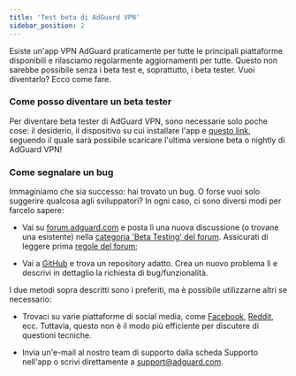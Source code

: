 ```yaml
---
title: 'Test beta di AdGuard VPN'
sidebar_position: 2
---
```


Esiste un'app VPN AdGuard praticamente per tutte le principali piattaforme disponibili e rilasciamo regolarmente aggiornamenti per tutte. Questo non sarebbe possibile senza i beta test e, soprattutto, i beta tester. Vuoi diventarlo? Ecco come fare.

### Come posso diventare un beta tester

Per diventare beta tester di AdGuard VPN, sono necessarie solo poche cose: il desiderio, il dispositivo su cui installare l'app e [questo link](https://adguard-vpn.com/en/beta.html), seguendo il quale sarà possibile scaricare l'ultima versione beta o nightly di AdGuard VPN!

### Come segnalare un bug

Immaginiamo che sia successo: hai trovato un bug. O forse vuoi solo suggerire qualcosa agli sviluppatori? In ogni caso, ci sono diversi modi per farcelo sapere:

* Vai su [forum.adguard.com](https://forum.adguard.com) e posta lì una nuova discussione (o trovane una esistente) nella [categoria 'Beta Testing' del forum](https://forum.adguard.com/index.php?categories/48/). Assicurati di leggere prima [regole del forum](https://forum.adguard.com/index.php?threads/14859/);

* Vai a [GitHub](https://github.com/AdguardTeam/) e trova un repository adatto. Crea un nuovo problema lì e descrivi in dettaglio la richiesta di bug/funzionalità.

I due metodi sopra descritti sono i preferiti, ma è possibile utilizzarne altri se necessario:

* Trovaci su varie piattaforme di social media, come [Facebook](https://www.facebook.com/AdguardEn/), [Reddit](https://www.reddit.com/r/Adguard/), ecc. Tuttavia, questo non è il modo più efficiente per discutere di questioni tecniche.

* Invia un'e-mail al nostro team di supporto dalla scheda Supporto nell'app o scrivi direttamente a [support@adguard.com](mailto:support@adguard.com).
